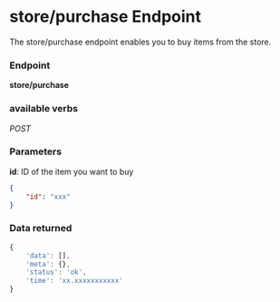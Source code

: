 # store/purchase Endpoint

The store/purchase endpoint enables you to buy items from the store.

### Endpoint

**store/purchase**

### available verbs

_POST_

### Parameters

**id**: ID of the item you want to buy

```json
{
    "id": "xxx"
}
```

### Data returned

```js
{
    'data': [],
    'meta': {},
    'status': 'ok',
    'time': 'xx.xxxxxxxxxxx'
}
```